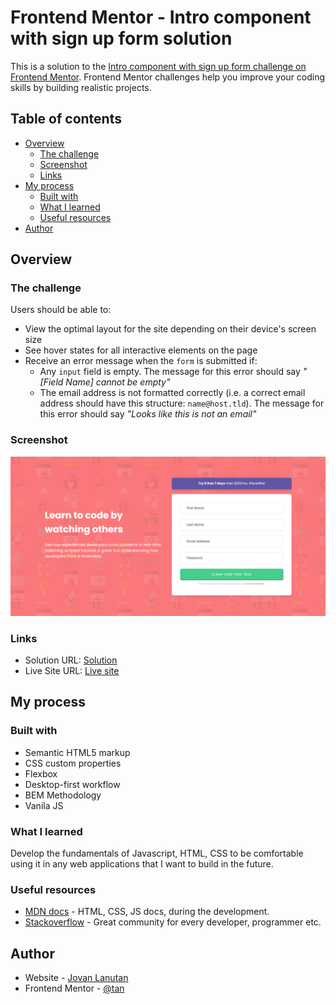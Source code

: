 # Frontend Mentor - Intro component with sign up form solution

This is a solution to the [Intro component with sign up form challenge on Frontend Mentor](https://www.frontendmentor.io/challenges/intro-component-with-signup-form-5cf91bd49edda32581d28fd1). Frontend Mentor challenges help you improve your coding skills by building realistic projects.

## Table of contents

- [Overview](#overview)
  - [The challenge](#the-challenge)
  - [Screenshot](#screenshot)
  - [Links](#links)
- [My process](#my-process)
  - [Built with](#built-with)
  - [What I learned](#what-i-learned)
  - [Useful resources](#useful-resources)
- [Author](#author)

## Overview

### The challenge

Users should be able to:

- View the optimal layout for the site depending on their device's screen size
- See hover states for all interactive elements on the page
- Receive an error message when the `form` is submitted if:
  - Any `input` field is empty. The message for this error should say _"[Field Name] cannot be empty"_
  - The email address is not formatted correctly (i.e. a correct email address should have this structure: `name@host.tld`). The message for this error should say _"Looks like this is not an email"_

### Screenshot

![](/screenshot/solution.png)

### Links

- Solution URL: [Solution](https://github.com/tan911/Intro-component-with-sign-up-form)
- Live Site URL: [Live site](https://tan911.github.io/Intro-component-with-sign-up-form/)

## My process

### Built with

- Semantic HTML5 markup
- CSS custom properties
- Flexbox
- Desktop-first workflow
- BEM Methodology
- Vanila JS

### What I learned

Develop the fundamentals of Javascript, HTML, CSS to be comfortable using it in any web applications that I want to build in the future.

### Useful resources

- [MDN docs](https://developer.mozilla.org/en-US/) - HTML, CSS, JS docs, during the development.
- [Stackoverflow](https://www.example.com) - Great community for every developer, programmer etc.

## Author

- Website - [Jovan Lanutan](https://portfolio-tan911.vercel.app/)
- Frontend Mentor - [@tan](https://www.frontendmentor.io/profile/tan911)
